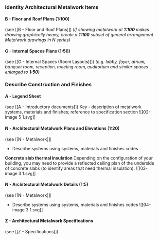 ### Identity Architectural Metalwork Items

#### B - Floor and Roof Plans (1:100)
(see [[B - Floor and Roof Plans]])
_(If showing metalwork at **1:100** makes drawing graphically heavy, create a **1:100** subset of general arrangement Metalwork drawings in N series)_

#### G - Internal Spaces Plans (1:50)
(see [[G - Internal Spaces (Room Layouts)]])
_(e.g. lobby, foyer, atrium, banquet room, reception, meeting room, auditorium and similar spaces enlarged to **1:50**)_

### Describe Construction and Finishes

#### A - Legend Sheet
(see [[A - Introductory documents]])
Key - description of metalwork systems, materials and finishes; reference to specification section
![[02-image 5 1.svg]]


#### N - Architectural Metalwork Plans and Elevations (1:20)
(see [[N - Metalwork]])
- Describe systems using systems, materials and finishes codes

**Concrete slab thermal insulation**
Depending on the configuration of your building, you may need to provide a reflected ceiling plan of the underside of concrete slabs (to identify areas that need thermal insulation).
![[03-image 3 1.svg]]


#### N - Architectural Metalwork Details (1:5)
(see [[N - Metalwork]])
- Describe systems using systems, materials and finishes codes
![[04-image 3 1.svg]]

#### Z - Architectural Metalwork Specifications
(see [[Z - Specifications]])

